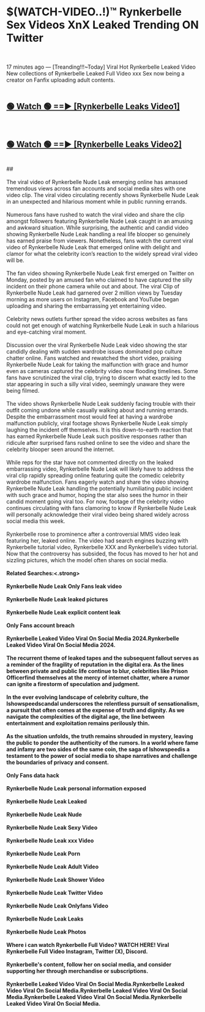 # $(WATCH-VIDEO..!)™ Rynkerbelle Sex Videos XnX Leaked Trending ON Twitter<br>
<br>

17 minutes ago — [Treanding!!!~Today] Viral Hot Rynkerbelle Leaked Video New collections of Rynkerbelle Leaked Full Video xxx Sex now being a creator on Fanfix uploading adult contents.
<br>
 <br>

##  <a href="https://best2vid.blogspot.com?title=Rynkerbelle">🟢 Watch 🟢 ==► [Rynkerbelle Leaks Video1]</a><br>
  <br>

##  <a href="https://best2vid.blogspot.com?title=Rynkerbelle">🟢 Watch 🟢 ==► [Rynkerbelle Leaks Video2]</a><br>
  <br>
  ##
  <br>
  <br>
The viral video of Rynkerbelle Nude Leak emerging online has amassed tremendous views across fan accounts and social media sites with one video clip. The viral video circulating recently shows Rynkerbelle Nude Leak in an unexpected and hilarious moment while in public running errands.
<br><br>
Numerous fans have rushed to watch the viral video and share the clip amongst followers featuring Rynkerbelle Nude Leak caught in an amusing and awkward situation. While surprising, the authentic and candid video showing Rynkerbelle Nude Leak handling a real life blooper so genuinely has earned praise from viewers. Nonetheless, fans watch the current viral video of Rynkerbelle Nude Leak that emerged online with delight and clamor for what the celebrity icon’s reaction to the widely spread viral video will be.
<br><br>
The fan video showing Rynkerbelle Nude Leak first emerged on Twitter on Monday, posted by an amused fan who claimed to have captured the silly incident on their phone camera while out and about. The viral Clip of Rynkerbelle Nude Leak had garnered over 2 million views by Tuesday morning as more users on Instagram, Facebook and YouTube began uploading and sharing the embarrassing yet entertaining video.
<br><br>
Celebrity news outlets further spread the video across websites as fans could not get enough of watching Rynkerbelle Nude Leak in such a hilarious and eye-catching viral moment.
<br><br>
Discussion over the viral Rynkerbelle Nude Leak video showing the star candidly dealing with sudden wardrobe issues dominated pop culture chatter online. Fans watched and rewatched the short video, praising Rynkerbelle Nude Leak for taking the malfunction with grace and humor even as cameras captured the celebrity video now flooding timelines. Some fans have scrutinized the viral clip, trying to discern what exactly led to the star appearing in such a silly viral video, seemingly unaware they were being filmed.
<br><br>
The video shows Rynkerbelle Nude Leak suddenly facing trouble with their outfit coming undone while casually walking about and running errands. Despite the embarrassment most would feel at having a wardrobe malfunction publicly, viral footage shows Rynkerbelle Nude Leak simply laughing the incident off themselves. It is this down-to-earth reaction that has earned Rynkerbelle Nude Leak such positive responses rather than ridicule after surprised fans rushed online to see the video and share the celebrity blooper seen around the internet.
<br><br>
While reps for the star have not commented directly on the leaked embarrassing video, Rynkerbelle Nude Leak will likely have to address the viral clip rapidly spreading online featuring quite the comedic celebrity wardrobe malfunction. Fans eagerly watch and share the video showing Rynkerbelle Nude Leak handling the potentially humiliating public incident with such grace and humor, hoping the star also sees the humor in their candid moment going viral too. For now, footage of the celebrity video continues circulating with fans clamoring to know if Rynkerbelle Nude Leak will personally acknowledge their viral video being shared widely across social media this week.
<br><br>
Rynkerbelle rose to prominence after a controversial MMS video leak featuring her, leaked online. The video had search engines buzzing with Rynkerbelle tutorial video, Rynkerbelle XXX and Rynkerbelle’s video tutorial. Now that the controversy has subsided, the focus has moved to her hot and sizzling pictures, which the model often shares on social media.
<br><br>
<strong>Related Searches:<.strong>
<br><br>
Rynkerbelle Nude Leak Only Fans leak video
<br><br>
Rynkerbelle Nude Leak leaked pictures
<br><br>
Rynkerbelle Nude Leak explicit content leak
<br><br>
Only Fans account breach
<br><br>
Rynkerbelle Leaked Video Viral On Social Media 2024.Rynkerbelle Leaked Video Viral On Social Media 2024.
<br><br>
The recurrent theme of leaked tapes and the subsequent fallout serves as a reminder of the fragility of reputation in the digital era. As the lines between private and public life continue to blur, celebrities like Prison Officerfind themselves at the mercy of internet chatter, where a rumor can ignite a firestorm of speculation and judgment.
<br><br>
In the ever evolving landscape of celebrity culture, the Ishowspeedscandal underscores the relentless pursuit of sensationalism, a pursuit that often comes at the expense of truth and dignity. As we navigate the complexities of the digital age, the line between entertainment and exploitation remains perilously thin.
<br><br>
As the situation unfolds, the truth remains shrouded in mystery, leaving the public to ponder the authenticity of the rumors. In a world where fame and infamy are two sides of the same coin, the saga of Ishowspeedis a testament to the power of social media to shape narratives and challenge the boundaries of privacy and consent.
<br><br>
Only Fans data hack
<br><br>
Rynkerbelle Nude Leak personal information exposed
<br><br>
Rynkerbelle Nude Leak Leaked
<br><br>
Rynkerbelle Nude Leak Nude
<br><br>
Rynkerbelle Nude Leak Sexy Video
<br><br>
Rynkerbelle Nude Leak xxx Video
<br><br>
Rynkerbelle Nude Leak Porn
<br><br>
Rynkerbelle Nude Leak Adult Video
<br><br>
Rynkerbelle Nude Leak Shower Video
<br><br>
Rynkerbelle Nude Leak Twitter Video
<br><br>
Rynkerbelle Nude Leak Onlyfans Video
<br><br>
Rynkerbelle Nude Leak Leaks
<br><br>
Rynkerbelle Nude Leak Photos
<br><br>
Where i can watch Rynkerbelle Full Video? WATCH HERE! Viral Rynkerbelle Full Video Instagram, Twitter (X), Discord.
<br><br>
Rynkerbelle's content, follow her on social media, and consider supporting her through merchandise or subscriptions.
<br><br>
Rynkerbelle Leaked Video Viral On Social Media.Rynkerbelle Leaked Video Viral On Social Media.Rynkerbelle Leaked Video Viral On Social Media.Rynkerbelle Leaked Video Viral On Social Media.Rynkerbelle Leaked Video Viral On Social Media.